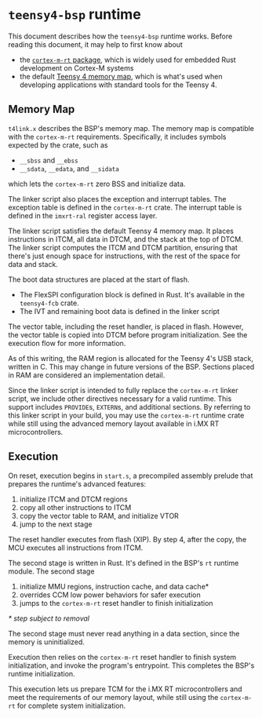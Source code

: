 `teensy4-bsp` runtime
=====================

This document describes how the `teensy4-bsp` runtime works. Before reading
this document, it may help to first know about

- the [`cortex-m-rt` package][cortex-m-rt], which is widely used for embedded
  Rust development on Cortex-M systems
- the default [Teensy 4 memory map](https://www.pjrc.com/store/teensy40.html),
  which is what's used when developing applications with standard tools for the
  Teensy 4.

[cortex-m-rt]: https://github.com/rust-embedded/cortex-m-rt

Memory Map
----------

`t4link.x` describes the BSP's memory map. The memory map is compatible with
the `cortex-m-rt` requirements. Specifically, it includes symbols expected by
the crate, such as

- `__sbss` and `__ebss`
- `__sdata`, `__edata`, and `__sidata`

which lets the `cortex-m-rt` zero BSS and initialize data.

The linker script also places the exception and interrupt tables. The exception
table is defined in the `cortex-m-rt` crate. The interrupt table is defined in
the `imxrt-ral` register access layer.

The linker script satisfies the default Teensy 4 memory map. It places
instructions in ITCM, all data in DTCM, and the stack at the top of DTCM.
The linker script computes the ITCM and DTCM partition, ensuring that there's
just enough space for instructions, with the rest of the space for data and
stack.

The boot data structures are placed at the start of flash.

- The FlexSPI configuration block is defined in Rust. It's available in the
  `teensy4-fcb` crate.
- The IVT and remaining boot data is defined in the linker script

The vector table, including the reset handler, is placed in flash. However,
the vector table is copied into DTCM before program initialization. See the
execution flow for more information.

As of this writing, the RAM region is allocated for the Teensy 4's USB stack,
written in C. This may change in future versions of the BSP. Sections placed in
RAM are considered an implementation detail.

Since the linker script is intended to fully replace the `cortex-m-rt` linker
script, we include other directives necessary for a valid runtime. This support
includes `PROVIDE`s, `EXTERN`s, and additional sections. By referring to this
linker script in your build, you may use the `cortex-m-rt` runtime crate while
still using the advanced memory layout available in i.MX RT microcontrollers.

Execution
---------

On reset, execution begins in `start.s`, a precompiled assembly prelude that
prepares the runtime's advanced features:

1. initialize ITCM and DTCM regions
2. copy all other instructions to ITCM
3. copy the vector table to RAM, and initialize VTOR
4. jump to the next stage

The reset handler executes from flash (XIP). By step 4, after the copy, the MCU
executes all instructions from ITCM.

The second stage is written in Rust. It's defined in the BSP's `rt` runtime
module. The second stage

1. initialize MMU regions, instruction cache, and data cache\*
2. overrides CCM low power behaviors for safer execution
3. jumps to the `cortex-m-rt` reset handler to finish initialization

_\* step subject to removal_

The second stage must never read anything in a data section, since the memory
is uninitialized.

Execution then relies on the `cortex-m-rt` reset handler to finish system
initialization, and invoke the program's entrypoint. This completes the BSP's
runtime initialization.

This execution lets us prepare TCM for the i.MX RT microcontrollers and meet
the requirements of our memory layout, while still using the `cortex-m-rt` for
complete system initialization.
